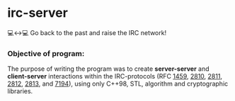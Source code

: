 # irc-server

:computer::left_right_arrow::computer: Go back to the past and raise the IRC network!

### Objective of program:
The purpose of writing the program was to create **server-server** and **client-server** interactions within the IRC-protocols (RFC [1459](https://tools.ietf.org/html/rfc1459), [2810](https://tools.ietf.org/html/rfc2810), [2811](https://tools.ietf.org/html/rfc2811), [2812](https://tools.ietf.org/html/rfc2812), [2813](https://tools.ietf.org/html/rfc2813), and [7194](https://tools.ietf.org/html/rfc7194)), using only C++98, STL, algorithm and cryptographic libraries.
